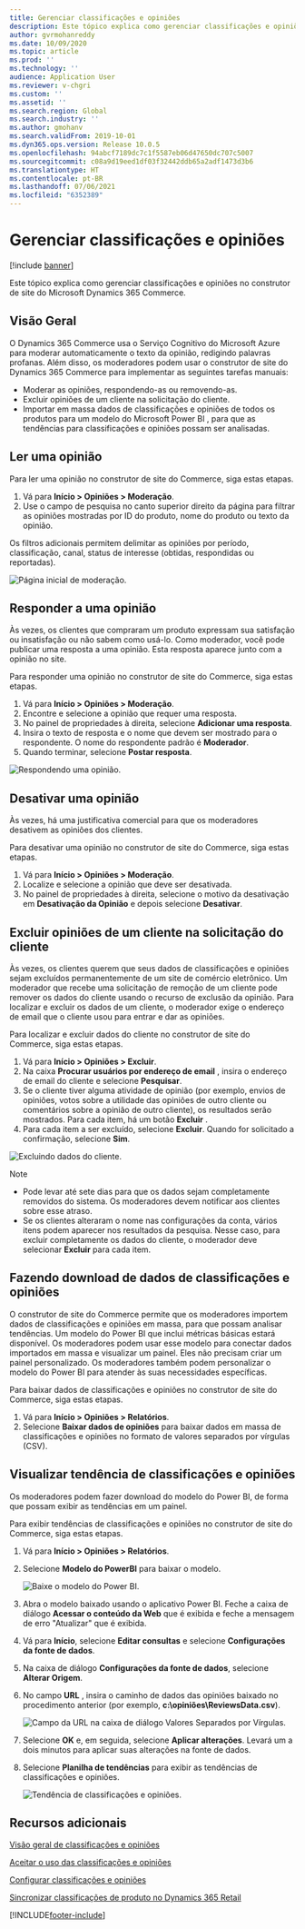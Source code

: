 ```yaml
---
title: Gerenciar classificações e opiniões
description: Este tópico explica como gerenciar classificações e opiniões no construtor de site do Microsoft Dynamics 365 Commerce.
author: gvrmohanreddy
ms.date: 10/09/2020
ms.topic: article
ms.prod: ''
ms.technology: ''
audience: Application User
ms.reviewer: v-chgri
ms.custom: ''
ms.assetid: ''
ms.search.region: Global
ms.search.industry: ''
ms.author: gmohanv
ms.search.validFrom: 2019-10-01
ms.dyn365.ops.version: Release 10.0.5
ms.openlocfilehash: 94abcf7189dc7c1f5587eb06d47650dc707c5007
ms.sourcegitcommit: c08a9d19eed1df03f32442ddb65a2adf1473d3b6
ms.translationtype: HT
ms.contentlocale: pt-BR
ms.lasthandoff: 07/06/2021
ms.locfileid: "6352389"
---
```

# <a name="manage-ratings-and-reviews"></a>Gerenciar classificações e opiniões

[!include [banner](includes/banner.md)]

Este tópico explica como gerenciar classificações e opiniões no construtor de site do Microsoft Dynamics 365 Commerce.

## <a name="overview"></a>Visão Geral

O Dynamics 365 Commerce usa o Serviço Cognitivo do Microsoft Azure para moderar automaticamente o texto da opinião, redigindo palavras profanas. Além disso, os moderadores podem usar o construtor de site do Dynamics 365 Commerce para implementar as seguintes tarefas manuais:

- Moderar as opiniões, respondendo-as ou removendo-as.
- Excluir opiniões de um cliente na solicitação do cliente.
- Importar em massa dados de classificações e opiniões de todos os produtos para um modelo do Microsoft Power BI , para que as tendências para classificações e opiniões possam ser analisadas.

## <a name="read-a-review"></a>Ler uma opinião 

Para ler uma opinião no construtor de site do Commerce, siga estas etapas.

1. Vá para **Início \> Opiniões \> Moderação**.
1. Use o campo de pesquisa no canto superior direito da página para filtrar as opiniões mostradas por ID do produto, nome do produto ou texto da opinião.

Os filtros adicionais permitem delimitar as opiniões por período, classificação, canal, status de interesse (obtidas, respondidas ou reportadas).

![Página inicial de moderação.](media/rnr-moderation-home.png) 

## <a name="respond-to-a-review"></a>Responder a uma opinião 

Às vezes, os clientes que compraram um produto expressam sua satisfação ou insatisfação ou não sabem como usá-lo. Como moderador, você pode publicar uma resposta a uma opinião. Esta resposta aparece junto com a opinião no site. 

Para responder uma opinião no construtor de site do Commerce, siga estas etapas.

1. Vá para **Início \> Opiniões \> Moderação**.
1. Encontre e selecione a opinião que requer uma resposta.
1. No painel de propriedades à direita, selecione **Adicionar uma resposta**.
1. Insira o texto de resposta e o nome que devem ser mostrado para o respondente. O nome do respondente padrão é **Moderador**.
1. Quando terminar, selecione **Postar resposta**.

![Respondendo uma opinião.](media/rnr-moderation-response.png) 

## <a name="take-down-a-review"></a>Desativar uma opinião 

Às vezes, há uma justificativa comercial para que os moderadores desativem as opiniões dos clientes. 

Para desativar uma opinião no construtor de site do Commerce, siga estas etapas.

1. Vá para **Início \> Opiniões \> Moderação**.
1. Localize e selecione a opinião que deve ser desativada.
1. No painel de propriedades à direita, selecione o motivo da desativação em **Desativação da Opinião** e depois selecione **Desativar**.
    
## <a name="delete-a-customers-reviews-at-the-customers-request"></a>Excluir opiniões de um cliente na solicitação do cliente 

Às vezes, os clientes querem que seus dados de classificações e opiniões sejam excluídos permanentemente de um site de comércio eletrônico. Um moderador que recebe uma solicitação de remoção de um cliente pode remover os dados do cliente usando o recurso de exclusão da opinião. Para localizar e excluir os dados de um cliente, o moderador exige o endereço de email que o cliente usou para entrar e dar as opiniões. 

Para localizar e excluir dados do cliente no construtor de site do Commerce, siga estas etapas.

1. Vá para **Início \> Opiniões \> Excluir**.
1. Na caixa **Procurar usuários por endereço de email** , insira o endereço de email do cliente e selecione **Pesquisar**.
1. Se o cliente tiver alguma atividade de opinião (por exemplo, envios de opiniões, votos sobre a utilidade das opiniões de outro cliente ou comentários sobre a opinião de outro cliente), os resultados serão mostrados. Para cada item, há um botão **Excluir** .
1. Para cada item a ser excluído, selecione **Excluir**. Quando for solicitado a confirmação, selecione **Sim**. 
    
![Excluindo dados do cliente.](media/rnr-moderation-delete-reviews.png) 

> [!NOTE]
> - Pode levar até sete dias para que os dados sejam completamente removidos do sistema. Os moderadores devem notificar aos clientes sobre esse atraso.
> - Se os clientes alteraram o nome nas configurações da conta, vários itens podem aparecer nos resultados da pesquisa. Nesse caso, para excluir completamente os dados do cliente, o moderador deve selecionar **Excluir** para cada item. 

## <a name="download-ratings-and-reviews-data"></a>Fazendo download de dados de classificações e opiniões

O construtor de site do Commerce permite que os moderadores importem dados de classificações e opiniões em massa, para que possam analisar tendências. Um modelo do Power BI que inclui métricas básicas estará disponível. Os moderadores podem usar esse modelo para conectar dados importados em massa e visualizar um painel. Eles não precisam criar um painel personalizado. Os moderadores também podem personalizar o modelo do Power BI para atender às suas necessidades específicas. 

Para baixar dados de classificações e opiniões no construtor de site do Commerce, siga estas etapas.

1. Vá para **Início \> Opiniões \> Relatórios**.
1. Selecione **Baixar dados de opiniões** para baixar dados em massa de classificações e opiniões no formato de valores separados por vírgulas (CSV).

## <a name="view-ratings-and-reviews-trends"></a>Visualizar tendência de classificações e opiniões

Os moderadores podem fazer download do modelo do Power BI, de forma que possam exibir as tendências em um painel.

Para exibir tendências de classificações e opiniões no construtor de site do Commerce, siga estas etapas.

1. Vá para **Início \> Opiniões \> Relatórios**.
1. Selecione **Modelo do PowerBI** para baixar o modelo.

    ![Baixe o modelo do Power BI.](media/rnr-moderation-reports.png) 

1. Abra o modelo baixado usando o aplicativo Power BI. Feche a caixa de diálogo **Acessar o conteúdo da Web** que é exibida e feche a mensagem de erro "Atualizar" que é exibida.
1. Vá para **Início**, selecione **Editar consultas** e selecione **Configurações da fonte de dados**.
1. Na caixa de diálogo **Configurações da fonte de dados**, selecione **Alterar Origem**.
1. No campo **URL** , insira o caminho de dados das opiniões baixado no procedimento anterior (por exemplo, **c:\\opiniões\\ReviewsData.csv**).

    ![Campo da URL na caixa de diálogo Valores Separados por Vírgulas.](media/rnr-powerbi-datasource-settings.png) 

1. Selecione **OK** e, em seguida, selecione **Aplicar alterações**. Levará um a dois minutos para aplicar suas alterações na fonte de dados.
1. Selecione **Planilha de tendências** para exibir as tendências de classificações e opiniões.

    ![Tendência de classificações e opiniões.](media/rnr-powerbi-dashboard-template.png) 
    
## <a name="additional-resources"></a>Recursos adicionais

[Visão geral de classificações e opiniões](ratings-reviews-overview.md)

[Aceitar o uso das classificações e opiniões](opt-in-ratings-reviews.md)

[Configurar classificações e opiniões](configure-ratings-reviews.md)

[Sincronizar classificações de produto no Dynamics 365 Retail](sync-product-ratings.md)


[!INCLUDE[footer-include](../includes/footer-banner.md)]